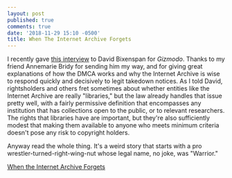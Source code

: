 ```yaml
---
layout: post
published: true
comments: true
date: '2018-11-29 15:10 -0500'
title: When The Internet Archive Forgets
---
```


I recently gave [this interview](https://gizmodo.com/when-the-internet-archive-forgets-1830462131) to David Bixenspan for *Gizmodo*. Thanks to my friend Annemarie Bridy for sending him my way, and for giving great explanations of how the DMCA works and why the Internet Archive is wise to respond quickly and decisively to legit takedown notices. As I told David, rightsholders and others fret sometimes about whether entities like the Internet Archive are really "libraries," but the law already handles that issue pretty well, with a fairly permissive definition that encompasses any institution that has collections open to the public, or to relevant researchers. The rights that libraries have are important, but they're also sufficiently modest that making them available to anyone who meets minimum criteria doesn't pose any risk to copyright holders.

Anyway read the whole thing. It's a weird story that starts with a pro wrestler-turned-right-wing-nut whose legal name, no joke, was "Warrior."

[When the Internet Archive Forgets](https://gizmodo.com/when-the-internet-archive-forgets-1830462131)
